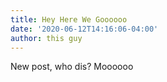 ```yaml
---
title: Hey Here We Goooooo
date: '2020-06-12T14:16:06-04:00'
author: this guy
---
```

New post, who dis? Moooooo